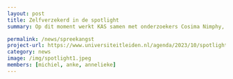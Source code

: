 ```yaml
---
layout: post
title: Zelfverzekerd in de spotlight
summary: Op dit moment werkt KAS samen met onderzoekers Cosima Nimphy, Wilma Wentholt en Bernet Elzinga van de afdeling Klinische Psychologie van de Universiteit Leiden. Tijdens het evenement ‘Zelfverzekerd in de spotlight’ in de BplusC bibliotheek in Leiden spreken de onderzoekers Cosima en Wilma over spanning bij het presenteren en presteren in sociale setting. Deze interactieve presentatie is bedoeld voor kinderen van 8 t/m 13 jaar en hun ouder(s), en zal gaan over de reden dat we bij sociaal presteren spanning ervaren en op welke manier je ermee om kan gaan. Het gratis evenement wordt tweemaal georganiseerd en vindt plaats op <b>woensdag 4 oktober 15:00-16:00 en zaterdag 14 oktober 13:00-14:00 uur </b> in de BplusC bibliotheek aan de Nieuwstraat 4 te Leiden. Klik op de banner om je aan te melden!

permalink: /news/spreekangst
project-url: https://www.universiteitleiden.nl/agenda/2023/10/spotlight
category: news
image: /img/spotlight1.jpeg
members: [michiel, anke, annelieke]
---
```


